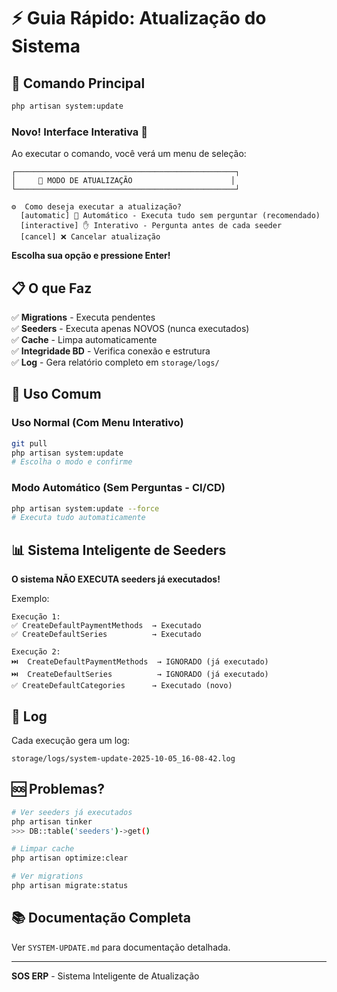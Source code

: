 # ⚡ Guia Rápido: Atualização do Sistema

## 🚀 Comando Principal

```bash
php artisan system:update
```

### **Novo! Interface Interativa** 🎯

Ao executar o comando, você verá um menu de seleção:

```
┌─────────────────────────────────────────────────┐
│     🎯 MODO DE ATUALIZAÇÃO                      │
└─────────────────────────────────────────────────┘

⚙️  Como deseja executar a atualização?
  [automatic] 🚀 Automático - Executa tudo sem perguntar (recomendado)
  [interactive] ✋ Interativo - Pergunta antes de cada seeder
  [cancel] ❌ Cancelar atualização
```

**Escolha sua opção e pressione Enter!**

## 📋 O que Faz

✅ **Migrations** - Executa pendentes  
✅ **Seeders** - Executa apenas NOVOS (nunca executados)  
✅ **Cache** - Limpa automaticamente  
✅ **Integridade BD** - Verifica conexão e estrutura  
✅ **Log** - Gera relatório completo em `storage/logs/`

## 🎯 Uso Comum

### Uso Normal (Com Menu Interativo)
```bash
git pull
php artisan system:update
# Escolha o modo e confirme
```

### Modo Automático (Sem Perguntas - CI/CD)
```bash
php artisan system:update --force
# Executa tudo automaticamente
```

## 📊 Sistema Inteligente de Seeders

**O sistema NÃO EXECUTA seeders já executados!**

Exemplo:
```
Execução 1:
✅ CreateDefaultPaymentMethods  → Executado
✅ CreateDefaultSeries          → Executado

Execução 2:
⏭️  CreateDefaultPaymentMethods  → IGNORADO (já executado)
⏭️  CreateDefaultSeries          → IGNORADO (já executado)  
✅ CreateDefaultCategories      → Executado (novo)
```

## 📄 Log

Cada execução gera um log:
```
storage/logs/system-update-2025-10-05_16-08-42.log
```

## 🆘 Problemas?

```bash
# Ver seeders já executados
php artisan tinker
>>> DB::table('seeders')->get()

# Limpar cache
php artisan optimize:clear

# Ver migrations
php artisan migrate:status
```

## 📚 Documentação Completa

Ver `SYSTEM-UPDATE.md` para documentação detalhada.

---

**SOS ERP** - Sistema Inteligente de Atualização
